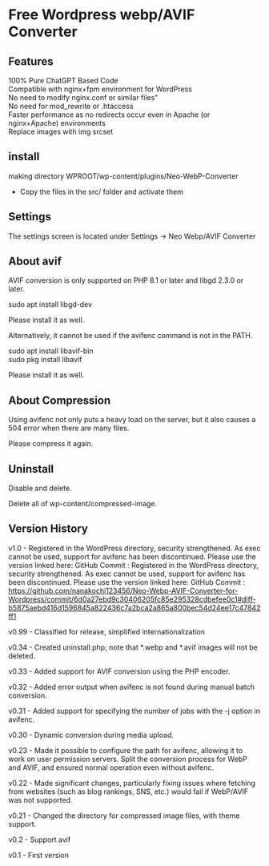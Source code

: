 # Free Wordpress webp/AVIF Converter

## Features
100% Pure ChatGPT Based Code<br>
Compatible with nginx+fpm environment for WordPress<br>
No need to modify nginx.conf or similar files"<br>
No need for mod_rewrite or .htaccess<br>
Faster performance as no redirects occur even in Apache (or nginx+Apache) environments<br>
Replace images with img srcset

## install
making directory WPROOT/wp-content/plugins/Neo-WebP-Converter
- Copy the files in the src/ folder and activate them

## Settings
The settings screen is located under Settings → Neo Webp/AVIF Converter

## About avif
AVIF conversion is only supported on PHP 8.1 or later and libgd 2.3.0 or later.

sudo apt install libgd-dev

Please install it as well.

Alternatively, it cannot be used if the avifenc command is not in the PATH.

sudo apt install libavif-bin<br>
sudo pkg install libavif

Please install it as well.

## About Compression
Using avifenc not only puts a heavy load on the server, but it also causes a 504 error when there are many files.

Please compress it again.

## Uninstall

Disable and delete.

Delete all of wp-content/compressed-image.

## Version History
v1.0 - Registered in the WordPress directory, security strengthened. As exec cannot be used, support for avifenc has been discontinued. Please use the version linked here: GitHub Commit : Registered in the WordPress directory, security strengthened. As exec cannot be used, support for avifenc has been discontinued. Please use the version linked here: GitHub Commit : https://github.com/nanakochi123456/Neo-Webp-AVIF-Converter-for-Wordpress/commit/6d0a27ebd9c30406205fc85e295328cdbefee0c1#diff-b5875aebd416d1596845a822436c7a2bca2a865a800bec54d24ee17c47842ff1

v0.99 - Classified for release, simplified internationalization

v0.34 - Created uninstall.php; note that *.webp and *.avif images will not be deleted.

v0.33 - Added support for AVIF conversion using the PHP encoder.

v0.32 - Added error output when avifenc is not found during manual batch conversion.

v0.31 - Added support for specifying the number of jobs with the -j option in avifenc.

v0.30 - Dynamic conversion during media upload.

v0.23 - Made it possible to configure the path for avifenc, allowing it to work on user permission servers. Split the conversion process for WebP and AVIF, and ensured normal operation even without avifenc.

v0.22 - Made significant changes, particularly fixing issues where fetching from websites (such as blog rankings, SNS, etc.) would fail if WebP/AVIF was not supported.

v0.21 - Changed the directory for compressed image files, with theme support.

v0.2 - Support avif

v0.1 - First version
